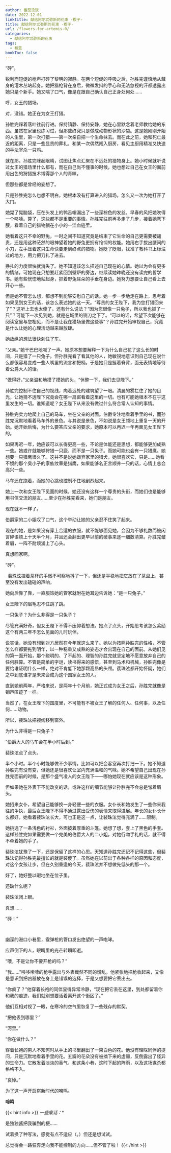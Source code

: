 ```yaml
---
author: 番茄烫饭
date: 2022-12-01
linktitle: 献给阿尔忒弥斯的花束 -楔子-
title: 献给阿尔忒弥斯的花束 -楔子-
url: /flowers-for-artemis-0/
categories:
  - 献给阿尔忒弥斯的花束
tags:
  - 粉蓝
bookToc: false
---
```


“砰”。
 
<!--more-->

锐利而短促的枪声打碎了黎明的寂静。在两个短促的呼吸之后，孙胜完谨慎地从藏身的灌木丛站起身。她把猎枪背在身后，微微发抖的手心和无法忽视的汗都透露出她只是个新手。她又喘了口气，像是在跟自己确认自己正身处何处……

呼，女王的猎场。

对，没错。她正在为女王打猎。

孙胜完踩着落叶往前行进。保持镇静、保持安静，她在心里默念着老师教给她的东西。虽然在家里也练习过，但那些终究只是做成动物形状的沙袋。这是她刚刚开始的人生里，第一次打猎——第一次亲自把一个生命抹去。而在此之前，她和死亡最近的距离，只是一些显贵的葬礼，和某一次偶然闯入厨房，看见主厨用精准又快速的手法宰杀一只鸡。

就在那。孙胜完眯起眼睛，试图让焦点汇聚在不远处的猎物身上。她小时候就听说过女王的猎场里什么都有，而在自己尚不懂事的时候，她也想过自己在女王的面前用出色的狩猎技术博得那个人的青睐。

但那些都是曾经的妄想了。

只是孙胜完怎么也想不明白，她根本没有打算进入的猎场，怎么又一次为她打开了大门。

她晃了晃脑袋，压在头发上的鸭舌帽漏出了一些深棕色的发丝。早春的风把她吹得一个哆嗦。算了，这些都不是重要的事情。孙胜完往前再多走了几步，接着她弯下腰，看着自己的猎物躺在小小的一洼血迹里。

她看着这只不幸的野兔，一时之间不知道究竟是结束了它生命的自己更需要被谴责，还是用这种茫然的眼神望着她的野兔更拥有怜悯的权能。她用右手拔出腰间的小刀，左手压着这只生命快要走到终点的猎物。她眨了眨眼，找准了教科书上标注过的地方，用力把刀扎了进去。

挣扎的力度很快就消失了。她不知道该怎么描述自己现在的心情。她以为会有更多的情绪，可她现在只想要赶紧回到壁炉的旁边，继续读她昨晚还没有读完的哲学书。她有些恍惚地站起身，抓着野兔耳朵的手垂在身边。她努力想要让自己看上去开心一些。

但是她不管怎么想，都想不到能够安慰自己的话。她一步一步地走在路上，思考着如果见到女王的话，该怎么表述她的这一天。“尊贵的女王陛下，我为您打猎回来了”？这听上去也太傻了。还有什么说法？“因为您很像一只兔子，所以我也抓了一只”？可能下一次见到她，就是在城里的铡刀之下了。“可以的话，希望下次能够在阅读室里与您相见，而不是让我在猎场里做这些事”？孙胜完开始审视自己，究竟是什么让她的心理活动越来越放肆。

她放纵的想法很快刹住了车。

“父亲。”她干巴巴地喊了一声。她原本想要解释一下为什么自己花了这么长的时间，只是猎了一只兔子。但孙胜完看了看其他的人，她敏锐地意识到自己现在说什么都很容易变成一些人嘴里的流言和把柄。于是她只是挺着脊背，面无表情地等待着公爵大人的话。

“做得好，”父亲温和地摸了摸她的头，“休整一下，我们去见陛下。”

孙胜完控制不住自己的视线，向着远处的建筑望了一眼。清晨的雾拦住了她的目光，让她猜不透陛下究竟会在哪一扇窗看着这里的一切。也有可能她根本不在乎这里发生的一切。谁知道呢？女王陛下从来没有做过什么符合常人认知的事情。

孙胜完卖力地爬上自己的马车，坐在父亲的对面。伯爵专注地看着手里的书，而孙胜完沉默地看着马车外的景色。与其说是景色，不如说是女王领地上重复一天的开始。她开始后悔，为什么要答应父亲的要求，她原本可以再迟一年再面见女王陛下的。

如果再迟一年，她应该可以长得更高一些，不论是体能还是思想，都能够更加成熟一些。她或许就能够狩猎一只鹿，而不是一只兔子。而她可能也会有一只猎鹰。她想要一只猎鹰很久了。这并不是说她嫌弃家里的猎犬，她很喜欢它，只是……她看不惯的那个臭小子的家族纹章是猎鹰，如果能够名正言顺养一只的话，心情上总会高兴一些。

马车还在跑着，而她的心跳也控制不住地剧烈起来。

她上一次和女王陛下见面的时候，她还没有这样一个尊贵的头衔，而她们也是能够用书信交流的朋友……至少在孙胜完看来，她们是朋友。

现在就不一样了。

伯爵家的二小姐叹了口气，这个举动让她的父亲忍不住笑了起来。

现在的她，是如果没有穿上合适的衣服，就不能够面见她，会因为不够礼数而被闲言碎语烦上十天半个月，并且还会翻出更早以前的破事来逐一细数清算。孙胜完皱着眉，一阵不耐烦涌上了心头。

真想回家啊。
 


“砰”。


 
裴珠泫捏着茶杯的手微不可察地抖了一下，但还是平稳地把它放在了茶盘上，甚至没有发出磕碰的声响。

她向后靠了靠，一直服饰她的管家就附在她耳边告诉她：“是一只兔子。”

女王陛下的眉毛忍不住跳了跳。

一只兔子？为什么非得是一只兔子？

尽管充满好奇，但女王陛下不得不压抑着想法。她点了点头，开始思考该怎么奖励这个有两三年不怎么见面的儿时玩伴。

说实话，她没有想到对方居然在今年就这么来了。她以为按照孙胜完的性格，不管怎么样都要拖到明年，以一种稳重又成熟的姿态才会出现在自己的面前。从她们见的第一面开始，那个聪明的、了不起的、理智的孙胜完就坚定地不愿意放弃自己的任何胜算。不管是简单的字谜，读书得来的感悟，甚至到马术和机械，孙胜完像是要给谁证明什么一样，绝对不肯低下她那颗高昂的头颅。裴珠泫都开始怀疑，她们之中到底谁才是未来会成为这个国家女王的人。

直到她前两年，严格来说，是两年十个月前，她正式成为女王之后，孙胜完就像是销声匿迹了一样。

当然了，在女王陛下的国度里，不可能有不被女王了解的任何人、任何事，以及任何……动物。

所以，裴珠泫把视线移到窗外。

为什么非得是一只兔子？

“伯爵大人的马车会在半小时后到。”

裴珠泫点了点头。

半个小时。半个小时能够做不少事情。比如可以把会客室再次打扫一下。她不知道孙胜完有没有变，但她还是很喜欢让室内充满温和的气味。她不希望自己出现在孙胜完面前的时候，是那个盛气凌人的女王陛下——哪怕她现在就应该是这种形象。

但如果她在外表下不能改变的话，或许这样的细节能够让孙胜完不会总是皱着眉头。

她招来女仆，希望自己能够换一身轻便一些的衣服。女仆长和她发生了一些你来我往的争执，最后女王陛下不得不通过露出受伤的表情来取得进展。年长的女仆长什么都好，她看着裴珠泫长大，可也正是这一点，让裴珠泫觉得充满了……限制。

她挑选了一条浅色的衬衫，外面披着厚重的斗篷。她想了想，套上了黑色的手套。这样孙胜完如果需要做一个完美的伯爵大人的二小姐，对她行吻手礼的话，就不得不牵着她的手了。

裴珠泫犹豫了一下，还是保留了这样的心思。天知道孙胜完还记不记得这些，但裴珠泫记得孙胜完最擅长的就是装傻了。虽然她在以前出于各种各样的原因和态度，对这个女孩让步，但在久别重逢的今天，裴珠泫并不想做先低头的那一个。

好了，她好整以暇地坐在位子里。

还缺什么呢？

裴珠泫闭上眼。

真想……
 


“砰！”

 

幽深的港口小巷里，霰弹枪的管口发出绝望的一声咆哮。

应声倒下的人，眼睛里的光芒转瞬即逝。

“喂，不是让你不要开枪的吗？”

“我……”哆哆嗦嗦的枪手露出与外表截然不同的慌乱。他紧张地把枪收起来，又像是意识到把凶器放在身上是错误的选择，于是又想要把它丢出去。

“你疯了？”他穿着长袍的同伴显得异常冷静，“现在把它丢在这里，到处都留着你和我的痕迹，我们就别想要活着离开这个街区了。”

他们互相对视了一眼，在寒冷的空气里恢复了一些残存的默契。

“把他丢到哪里？”

“河里。”

“你在做什么？”

穿着长袍的男人不知何时从手上的书里翻出了一束白色的花。他没有理睬同伴的提问，只是沉默地看着手里的花。五瓣的花朵没有被摘下来的虚弱，反倒露出了怪异的生命力。它散发着淡淡的香气，和这条小巷，这时下起的阵雨，以及这场谋杀都格格不入。

“哀悼。”
 


为了这一声开启崭新时代的啼鸣。


**啼鸣**


{{< hint info >}}
*一些废话：**

是独独酱把我骗到的梗……

试着换了种写法，感觉有点不适应（。）但还是想试试。
 

总觉得会一路狂奔走向我不能控制的方向……但不管了啦！
{{< /hint >}}
